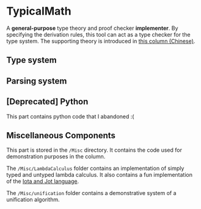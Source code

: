 # TypicalMath
A **general-purpose** type theory and proof checker **implementer**. By specifying the derivation rules, this tool can act as a type checker for the type system.
 The supporting theory is introduced in 
 [this column (Chinese)](https://zhuanlan.zhihu.com/typical-math).

## Type system

## Parsing system

## [Deprecated] Python

This part contains python code that I abandoned :(

## Miscellaneous Components

This part is stored in the `/Misc` directory. It contains the
code used for demonstration purposes in the column.

The `/Misc/LambdaCalculus` folder contains an implementation of
simply typed and untyped lambda calculus. It also contains a
fun implementation of the [Iota and Jot language](https://en.wikipedia.org/wiki/Iota_and_Jot).

The `/Misc/unification` folder contains a demonstrative system
of a unification algorithm.
